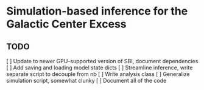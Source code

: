 # Simulation-based inference for the Galactic Center Excess

## TODO

[ ] Update to newer GPU-supported version of SBI, document dependencies
[ ] Add saving and loading model state dicts
[ ] Streamline inference, write separate script to decouple from nb
[ ] Write analysis class
[ ] Generalize simulation script, somewhat clunky 
[ ] Document all of the code